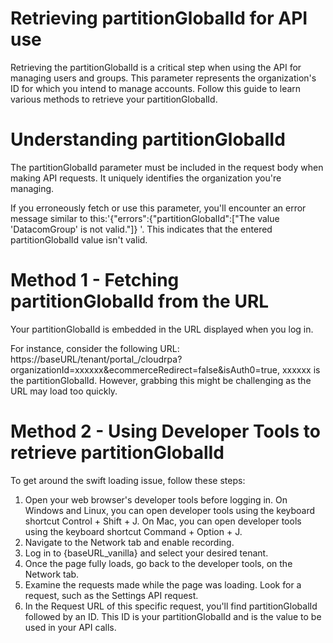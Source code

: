﻿# Retrieving partitionGlobalId for API use

Retrieving the partitionGlobalId is a critical step when using the API for managing users and groups. This parameter represents the organization's ID for which you intend to manage accounts. Follow this guide to learn various methods to retrieve your partitionGlobalId.

# Understanding partitionGlobalId

The partitionGlobalId parameter must be included in the request body when making API requests. It uniquely identifies the organization you're managing.

If you erroneously fetch or use this parameter, you'll encounter an error message similar to this:'{"errors":{"partitionGlobalId":["The value 'DatacomGroup' is not valid."]} '. This indicates that the entered partitionGlobalId value isn't valid.

# Method 1 - Fetching partitionGlobalId from the URL

Your partitionGlobalId is embedded in the URL displayed when you log in.

For instance, consider the following URL: https://baseURL/tenant/portal_/cloudrpa?organizationId=xxxxxx&ecommerceRedirect=false&isAuth0=true, xxxxxx is the partitionGlobalId. However, grabbing this might be challenging as the URL may load too quickly.

# Method 2 - Using Developer Tools to retrieve partitionGlobalId

To get around the swift loading issue, follow these steps:

1. Open your web browser's developer tools before logging in. On Windows and Linux, you can open developer tools using the keyboard shortcut Control + Shift + J. On Mac, you can open developer tools using the keyboard shortcut Command + Option + J.
2. Navigate to the Network tab and enable recording.
3. Log in to {baseURL_vanilla} and select your desired tenant.
4. Once the page fully loads, go back to the developer tools, on the Network tab.
5. Examine the requests made while the page was loading. Look for a request, such as the Settings API request.
6. In the Request URL of this specific request, you'll find partitionGlobalId followed by an ID. This ID is your partitionGlobalId and is the value to be used in your API calls.
